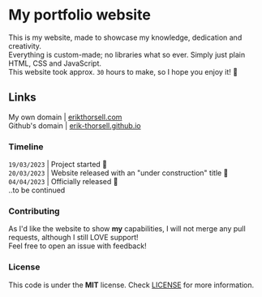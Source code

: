 # My portfolio website
This is my website, made to showcase my knowledge, dedication and creativity. <br>
Everything is custom-made; no libraries what so ever. Simply just plain HTML, CSS and JavaScript. <br>
This website took approx. ``30`` hours to make, so I hope you enjoy it! 🙂

## Links
My own domain   | [erikthorsell.com](https://erikthorsell.com) <br>
Github's domain | [erik-thorsell.github.io](https://erik-thorsell.github.io)


### Timeline
``19/03/2023`` | Project started 📝 <br>
``20/03/2023`` | Website released with an "under construction" title 🚧 <br>
``04/04/2023`` | Officially released 🎉 <br>
..to be continued


### Contributing
As I'd like the website to show **my** capabilities, I will not merge any pull requests, although I still LOVE support! <br>
Feel free to open an issue with feedback!


### License
This code is under the **MIT** license. Check [LICENSE](https://github.com/erik-thorsell/erik-thorsell.github.io/blob/main/LICENSE) for more information.
